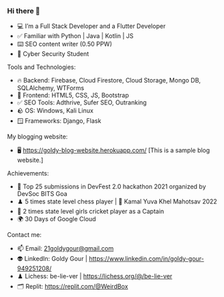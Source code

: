 ### Hi there 👋

- 💻 I’m a Full Stack Developer and a Flutter Developer
- ✅ Familiar with Python | Java | Kotlin | JS
- ⌨️ SEO content writer (0.50 PPW)
- 🔐 Cyber Security Student

Tools and Technologies:

- 🔥 Backend: Firebase, Cloud Firestore, Cloud Storage, 
              Mongo DB, SQLAlchemy, WTForms
- 🐥 Frontend: HTML5, CSS, JS, Bootstrap
- ✅ SEO Tools: Adthrive, Sufer SEO, Outranking
- 🪨 OS: Windows, Kali Linux
- 🪟 Frameworks: Django, Flask

My blogging website:

- 🖥️ https://goldy-blog-website.herokuapp.com/ 
     [This is a sample blog website.]

Achievements: 

- 🏅 Top 25 submissions in DevFest 2.0 hackathon 2021 organized by DevSoc BITS Goa
- ♟️ 5 times state level chess player | 🥇 Kamal Yuva Khel Mahotsav 2022
- 🏏 2 times state level girls cricket player as a Captain
- 🌍 30 Days of Google Cloud

Contact me:

- 📫 Email: 21goldygour@gmail.com
- 👽 LinkedIn: Goldy Gour | https://www.linkedin.com/in/goldy-gour-949251208/
- ♟️ Lichess: be-lie-ver | https://lichess.org/@/be-lie-ver
- 🗂️ Replit: https://replit.com/@WeirdBox


